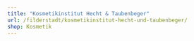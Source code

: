 ```yaml
---
title: "Kosmetikinstitut Hecht & Taubenbeger"
url: /filderstadt/kosmetikinstitut-hecht-und-taubenbeger/
shop: Kosmetik
---
```

